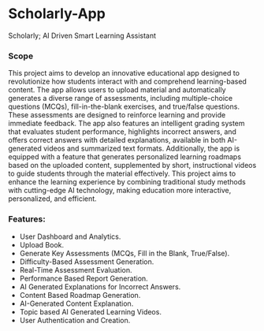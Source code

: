 # Scholarly-App
Scholarly; AI Driven Smart Learning Assistant

### Scope
This project aims to develop an innovative educational app designed to revolutionize how students interact with and comprehend learning-based content. The app allows users to upload material and automatically generates a diverse range of assessments, including multiple-choice questions (MCQs), fill-in-the-blank exercises, and true/false questions. These assessments are designed to reinforce learning and provide immediate feedback. The app also features an intelligent grading system that evaluates student performance, highlights incorrect answers, and offers correct answers with detailed explanations, available in both AI-generated videos and summarized text formats. Additionally, the app is equipped with a feature that generates personalized learning roadmaps based on the uploaded content, supplemented by short, instructional videos to guide students through the material effectively. This project aims to enhance the learning experience by combining traditional study methods with cutting-edge AI technology, making education more interactive, personalized, and efficient.

### Features:
* User Dashboard and Analytics.
* Upload Book.
* Generate Key Assessments (MCQs, Fill in the Blank, True/False).
* Difficulty-Based Assessment Generation.
* Real-Time Assessment Evaluation.
* Performance Based Report Generation.
* AI Generated Explanations for Incorrect Answers.
* Content Based Roadmap Generation.
* AI-Generated Content Explanation.
* Topic based AI Generated Learning Videos.
* User Authentication and Creation.
